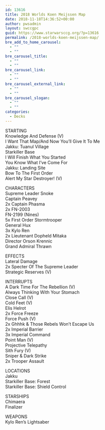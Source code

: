 ```yaml
---
id: 13616
title: 2018 Worlds Koen Meijssen Map
date: 2018-11-18T14:36:52+00:00
author: pwsadmin
layout: swccgpc
guid: https://www.starwarsccg.org/?p=13616
permalink: /2018-worlds-koen-meijssen-map/
bre_add_to_home_carousel:
  - ""
  - ""
bre_carousel_title:
  - ""
  - ""
bre_carousel_link:
  - ""
  - ""
bre_carousel_external_link:
  - ""
  - ""
bre_carousel_slogan:
  - ""
  - ""
categories:
  - Decks
---
```

STARTING  
Knowledge And Defense (V)  
I Want That Map/And Now You’ll Give It To Me  
Jakku: Tuanul Village  
Starkiller Base  
I Will Finish What You Started  
You Know What I&#8217;ve Come For  
Jakku: Landing Site  
Bow To The First Order  
Alert My Star Destroyer! (V)

CHARACTERS  
Supreme Leader Snoke  
Captain Peavey  
2x Captain Phasma  
2x FN-2003  
FN-2199 (Nines)  
5x First Order Stormtrooper  
General Hux  
3x Kylo Ren  
2x Lieutenant Dopheld Mitaka  
Director Orson Krennic  
Grand Admiral Thrawn

EFFECTS  
Lateral Damage  
2x Specter Of The Supreme Leader  
Strategic Reserves (V)

INTERRUPTS  
A Dark Time For The Rebellion (V)  
Always Thinking With Your Stomach  
Close Call (V)  
Cold Feet (V)  
Elis Helrot  
2x Force Freeze  
Force Push (V)  
2x Ghhhk & Those Rebels Won&#8217;t Escape Us  
2x Imperial Barrier  
3x Imperial Command  
Point Man (V)  
Projective Telepathy  
Sith Fury (V)  
Sniper & Dark Strike  
2x Trooper Assault

LOCATIONS  
Jakku  
Starkiller Base: Forest  
Starkiller Base: Shield Control

STARSHIPS  
Chimaera  
Finalizer

WEAPONS  
Kylo Ren&#8217;s Lightsaber